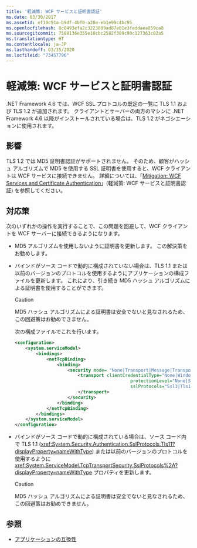 ```yaml
---
title: '軽減策: WCF サービスと証明書認証'
ms.date: 03/30/2017
ms.assetid: ef19c91a-b9df-4bf0-a28e-eb1e99c4bc95
ms.openlocfilehash: 8c8493efa2c3223809ad87e01e3faddaea859ca8
ms.sourcegitcommit: 7588136e355e10cbc2582f389c90c127363c02a5
ms.translationtype: HT
ms.contentlocale: ja-JP
ms.lasthandoff: 03/15/2020
ms.locfileid: "73457796"
---
```

# <a name="mitigation-wcf-services-and-certificate-authentication"></a>軽減策: WCF サービスと証明書認証

.NET Framework 4.6 では、WCF SSL プロトコルの既定の一覧に TLS 1.1 および TLS 1.2 が追加されます。 クライアントとサーバーの両方のマシンに .NET Framework 4.6 以降がインストールされている場合は、TLS 1.2 がネゴシエーションに使用されます。

## <a name="impact"></a>影響

TLS 1.2 では MD5 証明書認証がサポートされません。 そのため、顧客がハッシュ アルゴリズムで MD5 を使用する SSL 証明書を使用すると、WCF クライアントは WCF サービスに接続できません。 詳細については、「[Mitigation: WCF Services and Certificate Authentication](mitigation-wcf-services-and-certificate-authentication.md)」(軽減策: WCF サービスと証明書認証) を参照してください。

## <a name="mitigation"></a>対応策

次のいずれかの操作を実行することで、この問題を回避して、WCF クライアントを WCF サーバーに接続できるようになります。

- MD5 アルゴリズムを使用しないように証明書を更新します。 この解決策をお勧めします。

- バインドがソース コードで動的に構成されていない場合は、TLS 1.1 または以前のバージョンのプロトコルを使用するようにアプリケーションの構成ファイルを更新します。 これにより、引き続き MD5 ハッシュ アルゴリズムによる証明書を使用することができます。

  > [!CAUTION]
  > MD5 ハッシュ アルゴリズムによる証明書は安全でないと見なされるため、この回避策はお勧めできません。

  次の構成ファイルでこれを行います。

  ```xml
  <configuration>
      <system.serviceModel>
          <bindings>
              <netTcpBinding>
                  <binding>
                      <security mode= "None|Transport|Message|TransportWithMessageCredential" >
                          <transport clientCredentialType="None|Windows|Certificate"
                                              protectionLevel="None|Sign|EncryptAndSign"
                                              sslProtocols="Ssl3|Tls1|Tls11">
                          </transport>
                      </security>
                  </binding>
              </netTcpBinding>
          </bindings>
      </system.serviceModel>
  </configuration>
  ```

- バインドがソース コードで動的に構成されている場合は、ソース コード内で TLS 1.1 (<xref:System.Security.Authentication.SslProtocols.Tls11?displayProperty=nameWithType>) または以前のバージョンのプロトコルを使用するように <xref:System.ServiceModel.TcpTransportSecurity.SslProtocols%2A?displayProperty=nameWithType> プロパティを更新します。

  > [!CAUTION]
  > MD5 ハッシュ アルゴリズムによる証明書は安全でないと見なされるため、この回避策はお勧めできません。

## <a name="see-also"></a>参照

- [アプリケーションの互換性](application-compatibility.md)

